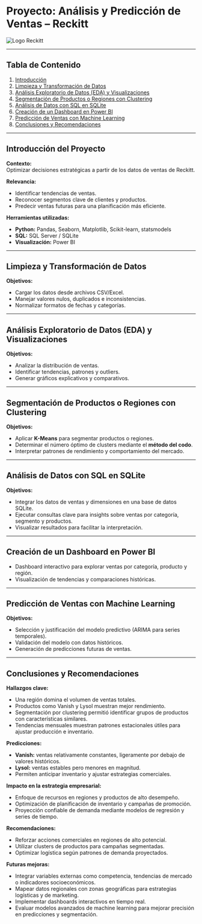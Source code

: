 # Proyecto: Análisis y Predicción de Ventas – Reckitt

![Logo Reckitt](https://upload.wikimedia.org/wikipedia/en/thumb/b/b8/Reckitt_logo.svg/419px-Reckitt_logo.svg.png?20231213060844) 

---

## Tabla de Contenido
1. [Introducción](#introducción-del-proyecto)  
2. [Limpieza y Transformación de Datos](#limpieza-y-transformación-de-datos)  
3. [Análisis Exploratorio de Datos (EDA) y Visualizaciones](#análisis-exploratorio-de-datos-eda-y-visualizaciones)  
4. [Segmentación de Productos o Regiones con Clustering](#segmentación-de-productos-o-regiones-con-clustering)  
5. [Análisis de Datos con SQL en SQLite](#análisis-de-datos-con-sql-en-sqlite)  
6. [Creación de un Dashboard en Power BI](#creación-de-un-dashboard-en-power-bi)  
7. [Predicción de Ventas con Machine Learning](#predicción-de-ventas-con-machine-learning)  
8. [Conclusiones y Recomendaciones](#conclusiones-y-recomendaciones)  

---

## Introducción del Proyecto
**Contexto:**  
Optimizar decisiones estratégicas a partir de los datos de ventas de Reckitt.  

**Relevancia:**  
- Identificar tendencias de ventas.  
- Reconocer segmentos clave de clientes y productos.  
- Predecir ventas futuras para una planificación más eficiente.  

**Herramientas utilizadas:**  
- **Python:** Pandas, Seaborn, Matplotlib, Scikit-learn, statsmodels  
- **SQL:** SQL Server / SQLite  
- **Visualización:** Power BI  

---

## Limpieza y Transformación de Datos
**Objetivos:**  
- Cargar los datos desde archivos CSV/Excel.  
- Manejar valores nulos, duplicados e inconsistencias.  
- Normalizar formatos de fechas y categorías.  

---

## Análisis Exploratorio de Datos (EDA) y Visualizaciones
**Objetivos:**  
- Analizar la distribución de ventas.  
- Identificar tendencias, patrones y outliers.  
- Generar gráficos explicativos y comparativos.  

---

## Segmentación de Productos o Regiones con Clustering
**Objetivos:**  
- Aplicar **K-Means** para segmentar productos o regiones.  
- Determinar el número óptimo de clusters mediante el **método del codo**.  
- Interpretar patrones de rendimiento y comportamiento del mercado.  

---

## Análisis de Datos con SQL en SQLite
**Objetivos:**  
- Integrar los datos de ventas y dimensiones en una base de datos SQLite.  
- Ejecutar consultas clave para insights sobre ventas por categoría, segmento y productos.  
- Visualizar resultados para facilitar la interpretación.  

---

## Creación de un Dashboard en Power BI
- Dashboard interactivo para explorar ventas por categoría, producto y región.  
- Visualización de tendencias y comparaciones históricas.  

---

## Predicción de Ventas con Machine Learning
**Objetivos:**  
- Selección y justificación del modelo predictivo (ARIMA para series temporales).  
- Validación del modelo con datos históricos.  
- Generación de predicciones futuras de ventas.  

---

## Conclusiones y Recomendaciones
**Hallazgos clave:**  
- Una región domina el volumen de ventas totales.  
- Productos como Vanish y Lysol muestran mejor rendimiento.  
- Segmentación por clustering permitió identificar grupos de productos con características similares.  
- Tendencias mensuales muestran patrones estacionales útiles para ajustar producción e inventario.  

**Predicciones:**  
- **Vanish:** ventas relativamente constantes, ligeramente por debajo de valores históricos.  
- **Lysol:** ventas estables pero menores en magnitud.  
- Permiten anticipar inventario y ajustar estrategias comerciales.  

**Impacto en la estrategia empresarial:**  
- Enfoque de recursos en regiones y productos de alto desempeño.  
- Optimización de planificación de inventario y campañas de promoción.  
- Proyección confiable de demanda mediante modelos de regresión y series de tiempo.  

**Recomendaciones:**  
- Reforzar acciones comerciales en regiones de alto potencial.  
- Utilizar clusters de productos para campañas segmentadas.  
- Optimizar logística según patrones de demanda proyectados.  

**Futuras mejoras:**  
- Integrar variables externas como competencia, tendencias de mercado o indicadores socioeconómicos.  
- Mapear datos regionales con zonas geográficas para estrategias logísticas y de marketing.  
- Implementar dashboards interactivos en tiempo real.  
- Evaluar modelos avanzados de machine learning para mejorar precisión en predicciones y segmentación.  
